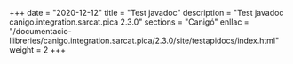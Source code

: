 +++
date        = "2020-12-12"
title       = "Test javadoc"
description = "Test javadoc canigo.integration.sarcat.pica 2.3.0"
sections    = "Canigó"
enllac		= "/documentacio-llibreries/canigo.integration.sarcat.pica/2.3.0/site/testapidocs/index.html"
weight		= 2
+++
